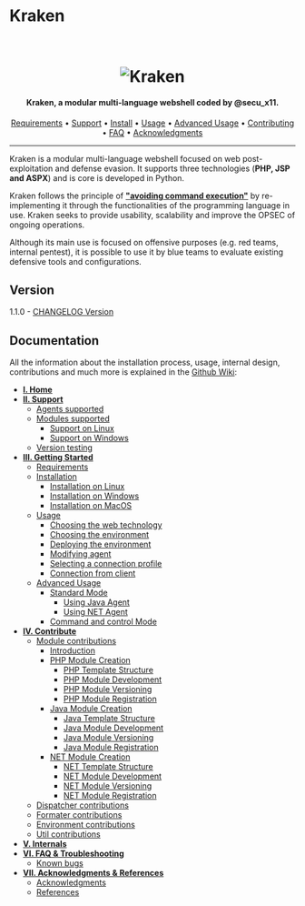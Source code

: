 # Kraken

<h1 align="center">
  <br>
  <img src="https://raw.githubusercontent.com/kraken-ng/Kraken/main/static/kraken-logo-background.jpg" alt="Kraken">
</h1>

<h4 align="center">Kraken, a modular multi-language webshell coded by @secu_x11.</h4>

<p align="center">
  <a href="https://github.com/kraken-ng/Kraken/wiki/Getting-Started#requirements">Requirements</a> •
  <a href="https://github.com/kraken-ng/Kraken/wiki/Support">Support</a> •
  <a href="https://github.com/kraken-ng/Kraken/wiki/Getting-Started#installation">Install</a> •
  <a href="https://github.com/kraken-ng/Kraken/wiki/Getting-Started#usage">Usage</a> •
  <a href="https://github.com/kraken-ng/Kraken/wiki/Getting-Started#advanced-usage">Advanced Usage</a> •
  <a href="https://github.com/kraken-ng/Kraken/wiki/Contribute">Contributing</a> •
  <a href="https://github.com/kraken-ng/Kraken/wiki/FAQ-&-Troubleshooting">FAQ</a> •
  <a href="https://github.com/kraken-ng/Kraken/wiki/Acknowledgments-&-References">Acknowledgments</a>
</p>

---

Kraken is a modular multi-language webshell focused on web post-exploitation and defense evasion. It supports three technologies (**PHP, JSP and ASPX**) and is core is developed in Python.

Kraken follows the principle of <b><ins>"avoiding command execution"</ins></b> by re-implementing it through the functionalities of the programming language in use. Kraken seeks to provide usability, scalability and improve the OPSEC of ongoing operations.

Although its main use is focused on offensive purposes (e.g. red teams, internal pentest), it is possible to use it by blue teams to evaluate existing defensive tools and configurations.

## Version

1.1.0 - [CHANGELOG Version](CHANGELOG.md)

## Documentation

All the information about the installation process, usage, internal design, contributions and much more is explained in the [Github Wiki]:

- **[I. Home]**
- **[II. Support]**
  - [Agents supported]
  - [Modules supported]
    - [Support on Linux]
    - [Support on Windows]
  - [Version testing]
- **[III. Getting Started]**
  - [Requirements]
  - [Installation]
    - [Installation on Linux]
    - [Installation on Windows]
    - [Installation on MacOS]
  - [Usage]
    - [Choosing the web technology]
    - [Choosing the environment]
    - [Deploying the environment]
    - [Modifying agent]
    - [Selecting a connection profile]
    - [Connection from client]
  - [Advanced Usage]
    - [Standard Mode]
      - [Using Java Agent]
      - [Using NET Agent]
    - [Command and control Mode]
- **[IV. Contribute]**
  - [Module contributions]
    - [Introduction]
    - [PHP Module Creation]
      - [PHP Template Structure]
      - [PHP Module Development]
      - [PHP Module Versioning]
      - [PHP Module Registration]
    - [Java Module Creation]
      - [Java Template Structure]
      - [Java Module Development]
      - [Java Module Versioning]
      - [Java Module Registration]
    - [NET Module Creation]
      - [NET Template Structure]
      - [NET Module Development]
      - [NET Module Versioning]
      - [NET Module Registration]
  - [Dispatcher contributions]
  - [Formater contributions]
  - [Environment contributions]
  - [Util contributions]
- **[V. Internals]**
- **[VI. FAQ & Troubleshooting]**
  - [Known bugs]
- **[VII. Acknowledgments & References]**
  - [Acknowledgments]
  - [References]




[Github Wiki]: https://github.com/kraken-ng/Kraken/wiki
[I. Home]: https://github.com/kraken-ng/Kraken/wiki
[II. Support]: https://github.com/kraken-ng/Kraken/wiki/Support
[Agents supported]: https://github.com/kraken-ng/Kraken/wiki/Support#agents
[Modules supported]: https://github.com/kraken-ng/Kraken/wiki/Support#modules
[Support on Linux]: https://github.com/kraken-ng/Kraken/wiki/Support#support-on-linux
[Support on Windows]: https://github.com/kraken-ng/Kraken/wiki/Support#support-on-windows
[Version testing]: https://github.com/kraken-ng/Kraken/wiki/Support#version-testing
[III. Getting Started]: https://github.com/kraken-ng/Kraken/wiki/Getting-Started
[Requirements]: https://github.com/kraken-ng/Kraken/wiki/Getting-Started#requirements
[Installation]: https://github.com/kraken-ng/Kraken/wiki/Getting-Started#installation
[Installation on Linux]: https://github.com/kraken-ng/Kraken/wiki/Getting-Started#installation-on-linux
[Installation on Windows]: https://github.com/kraken-ng/Kraken/wiki/Getting-Started#installation-on-windows
[Installation on MacOS]: https://github.com/kraken-ng/Kraken/wiki/Getting-Started#installation-on-macos
[Usage]: https://github.com/kraken-ng/Kraken/wiki/Getting-Started#usage
[Choosing the web technology]: https://github.com/kraken-ng/Kraken/wiki/Getting-Started#choosing-the-web-technology
[Choosing the environment]: https://github.com/kraken-ng/Kraken/wiki/Getting-Started#choosing-the-environment
[Deploying the environment]: https://github.com/kraken-ng/Kraken/wiki/Getting-Started#deploying-the-environment
[Modifying agent]: https://github.com/kraken-ng/Kraken/wiki/Getting-Started#modifying-agent
[Selecting a connection profile]: https://github.com/kraken-ng/Kraken/wiki/Getting-Started#selecting-a-connection-profile
[Connection from client]: https://github.com/kraken-ng/Kraken/wiki/Getting-Started#connection-from-client
[Advanced Usage]: https://github.com/kraken-ng/Kraken/wiki/Getting-Started#advanced-usage
[Standard Mode]: https://github.com/kraken-ng/Kraken/wiki/Getting-Started#standard-mode
[Using Java Agent]: https://github.com/kraken-ng/Kraken/wiki/Getting-Started#using-java-agent
[Using NET Agent]: https://github.com/kraken-ng/Kraken/wiki/Getting-Started#using-net-agent
[Command and control Mode]: https://github.com/kraken-ng/Kraken/wiki/Getting-Started#command-and-control-mode
[IV. Contribute]: https://github.com/kraken-ng/Kraken/wiki/Contribute
[Module contributions]: https://github.com/kraken-ng/Kraken/wiki/Contribute#modules
[Introduction]: https://github.com/kraken-ng/Kraken/wiki/Contribute#introduction
[PHP Module Creation]: https://github.com/kraken-ng/Kraken/wiki/Contribute#php-module-creation
[PHP Template Structure]: https://github.com/kraken-ng/Kraken/wiki/Contribute#php-template-structure
[PHP Module Development]: https://github.com/kraken-ng/Kraken/wiki/Contribute#php-module-development
[PHP Module Versioning]: https://github.com/kraken-ng/Kraken/wiki/Contribute#php-module-versioning
[PHP Module Registration]: https://github.com/kraken-ng/Kraken/wiki/Contribute#php-module-registration
[Java Module Creation]: https://github.com/kraken-ng/Kraken/wiki/Contribute#java-module-creation
[Java Template Structure]: https://github.com/kraken-ng/Kraken/wiki/Contribute#java-template-structure
[Java Module Development]: https://github.com/kraken-ng/Kraken/wiki/Contribute#java-module-development
[Java Module Versioning]: https://github.com/kraken-ng/Kraken/wiki/Contribute#java-module-versioning
[Java Module Registration]: https://github.com/kraken-ng/Kraken/wiki/Contribute#java-module-registration
[NET Module Creation]: https://github.com/kraken-ng/Kraken/wiki/Contribute#net-module-creation
[NET Template Structure]: https://github.com/kraken-ng/Kraken/wiki/Contribute#net-template-structure
[NET Module Development]: https://github.com/kraken-ng/Kraken/wiki/Contribute#net-module-development
[NET Module Versioning]: https://github.com/kraken-ng/Kraken/wiki/Contribute#net-module-versioning
[NET Module Registration]: https://github.com/kraken-ng/Kraken/wiki/Contribute#net-module-registration
[Dispatcher contributions]: https://github.com/kraken-ng/Kraken/wiki/Contribute#dispatchers
[Formater contributions]: https://github.com/kraken-ng/Kraken/wiki/Contribute#formaters
[Environment contributions]: https://github.com/kraken-ng/Kraken/wiki/Contribute#environments
[Util contributions]: https://github.com/kraken-ng/Kraken/wiki/Contribute#utils
[V. Internals]: https://github.com/kraken-ng/Kraken/wiki/Internals
[VI. FAQ & Troubleshooting]: https://github.com/kraken-ng/Kraken/wiki/FAQ-&-Troubleshooting
[Known bugs]: https://github.com/kraken-ng/Kraken/wiki/FAQ-&-Troubleshooting#known-bugs
[VII. Acknowledgments & References]: https://github.com/kraken-ng/Kraken/wiki/Acknowledgments-&-References
[Acknowledgments]: https://github.com/kraken-ng/Kraken/wiki/Acknowledgments-&-References#acknowledgments
[References]: https://github.com/kraken-ng/Kraken/wiki/Acknowledgments-&-References#references
